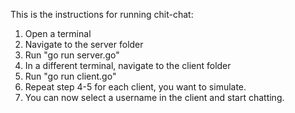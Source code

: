 This is the instructions for running chit-chat:

1. Open a terminal
2. Navigate to the server folder
3. Run "go run server.go"
4. In a different terminal, navigate to the client folder
5. Run "go run client.go"
6. Repeat step 4-5 for each client, you want to simulate.
7. You can now select a username in the client and start chatting.